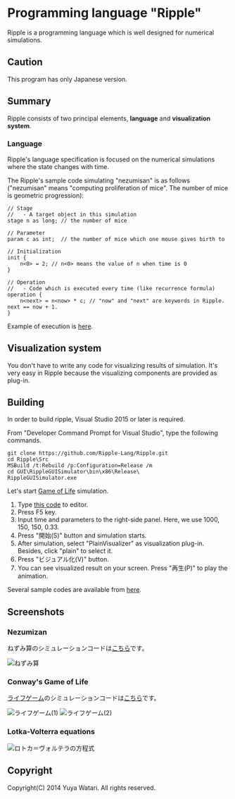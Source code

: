 Programming language "Ripple"
======

Ripple is a programming language which is well designed for numerical simulations.

## Caution

This program has only Japanese version.

## Summary

Ripple consists of two principal elements, **language** and **visualization system**.

### Language

Ripple's language specification is focused on the numerical simulations where the state changes with time.

The Ripple's sample code simulating "nezumisan" is as follows ("nezumisan" means "computing proliferation of mice". The number of mice is geometric progression):

```
// Stage
//   - A target object in this simulation
stage n as long; // the number of mice

// Parameter
param c as int;  // the number of mice which one mouse gives birth to

// Initialization
init {
    n<0> = 2; // n<0> means the value of n when time is 0
}

// Operation
//   - Code which is executed every time (like recurrence formula)
operation {
    n<next> = n<now> * c; // "now" and "next" are keywords in Ripple. next == now + 1.
}
```

Example of execution is [here](https://github.com/Ripple-Lang/Ripple#Nezumizan).

## Visualization system

You don't have to write any code for visualizing results of simulation. It's very easy in Ripple because the visualizing components are provided as plug-in.

## Building

In order to build ripple, Visual Studio 2015 or later is required.

From "Developer Command Prompt for Visual Studio", type the following commands.

```
git clone https://github.com/Ripple-Lang/Ripple.git
cd Ripple\Src
MSBuild /t:Rebuild /p:Configuration=Release /m
cd GUI\RippleGUISimulator\bin\x86\Release\
RippleGUISimulator.exe
```

Let's start [Game of Life](https://en.wikipedia.org/wiki/Conway%27s_Game_of_Life) simulation.

1. Type [this code][Code_LifeGame_Txt] to editor.
2. Press F5 key.
3. Input time and parameters to the right-side panel. Here, we use 1000, 150, 150, 0.33.
4. Press "開始(S)" button and simulation starts.
5. After simulation, select "PlainVisualizer" as visualization plug-in. Besides, click "plain" to select it.
6. Press "ビジュアル化(V)" button.
7. You can see visualized result on your screen. Press "再生(P)" to play the animation.

Several sample codes are available from [here][SampleRepos].

## Screenshots

### Nezumizan

ねずみ算のシミュレーションコードは[こちら][Code_Mouse]です。

![ねずみ算](https://raw.githubusercontent.com/wiki/Ripple-Lang/Ripple/ScreenShots/Mouse_1.PNG)

### Conway's Game of Life

[ライフゲーム](http://ja.wikipedia.org/wiki/%E3%83%A9%E3%82%A4%E3%83%95%E3%82%B2%E3%83%BC%E3%83%A0)のシミュレーションコードは[こちら][Code_LifeGame]です。

![ライフゲーム(1)](https://raw.githubusercontent.com/wiki/Ripple-Lang/Ripple/ScreenShots/LifeGame_1.PNG)
![ライフゲーム(2)](https://raw.githubusercontent.com/wiki/Ripple-Lang/Ripple/ScreenShots/LifeGame_2.PNG)

### Lotka-Volterra equations

![ロトカ＝ヴォルテラの方程式](https://raw.githubusercontent.com/wiki/Ripple-Lang/Ripple/ScreenShots/LotkaVolterra_1.PNG)

## Copyright

Copyright(C) 2014 Yuya Watari. All rights reserved.

[Code_Mouse]: https://github.com/Ripple-Lang/SampleCodes/blob/master/Codes/%E3%81%AD%E3%81%9A%E3%81%BF%E7%AE%97.txt "ねずみ算のコード"
[Code_LifeGame]: https://github.com/Ripple-Lang/SampleCodes/blob/master/Codes/%E3%83%A9%E3%82%A4%E3%83%95%E3%82%B2%E3%83%BC%E3%83%A0.txt "ライフゲームのコード"
[Code_LifeGame_Txt]: https://raw.githubusercontent.com/Ripple-Lang/SampleCodes/master/Codes/%E3%83%A9%E3%82%A4%E3%83%95%E3%82%B2%E3%83%BC%E3%83%A0.txt "ライフゲームのコード"
[Code_LotkaVolterra]: https://github.com/Ripple-Lang/SampleCodes/blob/master/Codes/%E3%83%AD%E3%83%88%E3%82%AB%EF%BC%9D%E3%83%B4%E3%82%A9%E3%83%AB%E3%83%86%E3%83%A9%E3%81%AE%E6%96%B9%E7%A8%8B%E5%BC%8F.txt "ロトカ＝ヴォルテラの方程式のコード"
[SampleRepos]: https://github.com/Ripple-Lang/SampleCodes "サンプルコードのリポジトリ"
